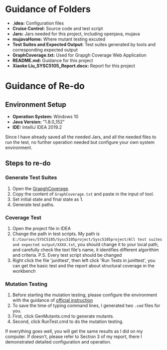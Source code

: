 # Guidance of Folders

- **.idea:** Configuration files
- **Cruise Control:** Source code and test script
- **Jars:** Jars needed for this project, including openjava, mujava
- **mujavaHome:** Where mutant testing excuted
- **Test Suites and Expected Output:** Test suites generated by tools and corresponding expected output
- **GraphCoverage.txt:** Used for Grapgh Coverage Web Application
- **README.md:** Guidance for this project
- **Xiaoke Liu_SYSC5105_Report.docx:** Report for this project

# Guidance of Re-do
## Environment Setup
- **Operation System:** Windows 10
- **Java Version:** "1.8.0_152"
- **IDE:** IntelliJ IDEA 2019.2 

Since I have already saved all the needed Jars, and all the needed files to run the test, no further operation needed but configure your own system environment.

## Steps to re-do
### Generate Test Suites
1. Open the [GrapghCoverage](https://cs.gmu.edu:8443/offutt/coverage/GraphCoverage). 
2. Copy the content of `GraphCoverage.txt` and paste in the input of tool.
3. Set initial state and final state as 1.
4. Generate test paths.
### Coverage Test
1. Open the project file in IDEA 
2. Change the path in test scripts. 
   My path is `E:/Courses/SYSC5105/Sysc5105project/Sysc5105project/All test suites and expected output/XXXX.txt`, you should change it to your local path, and carefully check the text file's name, it identifies different algorithim and criteria. P.S. Every test script should be changed
3. Right click the file 'junittest', then left click 'Run Tests in junittest', you can get the basic test and the report about structural coverage in the workbench
### Mutation Testing
1. Before starting the mutation testing, please configure the environment with the guidance of [official instruction](https://cs.gmu.edu/~offutt/mujava/)
2. To save the time of typing command lines, I generated two `.cmd` files for you.
3. First, click GenMutants.cmd to generate mutants.
4. Second, click RunTest.cmd to do the mutation testing.

If everything goes well, you will get the same results as I did on my computer. If doesn't, please refer to Section 3 of my report, there I demonstrated detailed configuration and operation.

